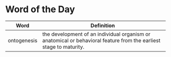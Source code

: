 # Word of the Day

|Word|Definition|
|---|---|
|ontogenesis|the development of an individual organism or anatomical or behavioral feature from the earliest stage to maturity.|